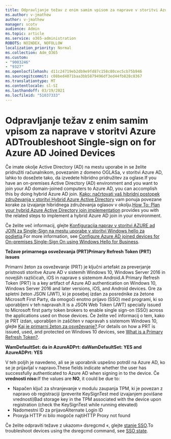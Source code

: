 ```yaml
---
title: Odpravljanje težav z enim samim vpisom za naprave v storitvi Azure AD
ms.author: v-jmathew
author: v-jmathew
manager: scotv
audience: Admin
ms.topic: article
ms.service: o365-administration
ROBOTS: NOINDEX, NOFOLLOW
localization_priority: Normal
ms.collection: Adm_O365
ms.custom:
- "9003246"
- "9327"
ms.openlocfilehash: d11c24719eb2db9e9fd87c158c80cec5cb75b946
ms.sourcegitcommit: c08bed4071baa3bb5879496df3ed44fb828c8367
ms.translationtype: MT
ms.contentlocale: sl-SI
ms.lasthandoff: 03/19/2021
ms.locfileid: "51037333"
---
```

# <a name="troubleshoot-single-sign-on-for-azure-ad-joined-devices"></a><span data-ttu-id="854f8-102">Odpravljanje težav z enim samim vpisom za naprave v storitvi Azure AD</span><span class="sxs-lookup"><span data-stu-id="854f8-102">Troubleshoot Single-sign on for Azure AD Joined Devices</span></span>

<span data-ttu-id="854f8-103">Če imate okolje Active Directory (AD) na mestu uporabe in se želite pridružiti računalnikom, povezanim z domeno OGLASa, v storitvi Azure AD, lahko to dosežete tako, da izvedete hibridno pridružitev za oglase.</span><span class="sxs-lookup"><span data-stu-id="854f8-103">If you have an on-premises Active Directory (AD) environment and you want to join your AD domain-joined computers to Azure AD, you can accomplish this by doing hybrid Azure AD join.</span></span> <span data-ttu-id="854f8-104">[Kako: načrtovati vaš hibridni postopek združevanja v storitvi Hybrid Azure Active Directory](https://docs.microsoft.com/azure/active-directory/devices/hybrid-azuread-join-plan) vam ponuja povezane korake za izvajanje hibridnega združevanja oglasov v okolju.</span><span class="sxs-lookup"><span data-stu-id="854f8-104">[How To: Plan your hybrid Azure Active Directory join implementation](https://docs.microsoft.com/azure/active-directory/devices/hybrid-azuread-join-plan) provides you with the related steps to implement a hybrid Azure AD join in your environment.</span></span>

<span data-ttu-id="854f8-105">Če želite več informacij, glejte [Konfiguracija naprav v storitvi AZURE ad JOIN za Single-Sign na mestu uporabe v storitvi Windows hello za podjetja](https://docs.microsoft.com/windows/security/identity-protection/hello-for-business/hello-hybrid-aadj-sso-base).</span><span class="sxs-lookup"><span data-stu-id="854f8-105">For more information, see [Configure Azure AD joined devices for On-premises Single-Sign On using Windows Hello for Business](https://docs.microsoft.com/windows/security/identity-protection/hello-for-business/hello-hybrid-aadj-sso-base).</span></span>

<span data-ttu-id="854f8-106">**Težave primarnega osveževanja (PRT)**</span><span class="sxs-lookup"><span data-stu-id="854f8-106">**Primary Refresh Token (PRT) issues**</span></span>

<span data-ttu-id="854f8-107">Primarni žeton za osveževanje (PRT) je ključni artefakt za preverjanje pristnosti storitve Azure AD v sistemih Windows 10, Windows Server 2016 in novejših različicah, iOS in naprave s sistemom Android.</span><span class="sxs-lookup"><span data-stu-id="854f8-107">A Primary Refresh Token (PRT) is a key artifact of Azure AD authentication on Windows 10, Windows Server 2016 and later versions, iOS, and Android devices.</span></span> <span data-ttu-id="854f8-108">Gre za spletni žeton JSON (JWT), ki je posebej izdan za posrednike za žetone Microsoft First Party, da omogoči enotno prijavo (SSO) med programi, ki so uporabljeni v teh napravah.</span><span class="sxs-lookup"><span data-stu-id="854f8-108">It is a JSON Web Token (JWT) specially issued to Microsoft first party token brokers to enable single sign-on (SSO) across the applications used on those devices.</span></span> <span data-ttu-id="854f8-109">Če želite več informacij o tem, kako je PRT izdan, uporabljen in zaščiten v napravah s sistemom Windows 10, glejte [Kaj je primarni žeton za osveževanje?](https://docs.microsoft.com/azure/active-directory/devices/concept-primary-refresh-token).</span><span class="sxs-lookup"><span data-stu-id="854f8-109">For details on how a PRT is issued, used, and protected on Windows 10 devices, see [What is a Primary Refresh Token?](https://docs.microsoft.com/azure/active-directory/devices/concept-primary-refresh-token).</span></span>

<span data-ttu-id="854f8-110">**WamDefaultSet: da in AzureADPrt: da**</span><span class="sxs-lookup"><span data-stu-id="854f8-110">**WamDefaultSet: YES and AzureADPrt: YES**</span></span>

<span data-ttu-id="854f8-111">V teh poljih je navedeno, ali se je uporabnik uspešno potrdil na Azure AD, ko se je prijavljal v napravo.</span><span class="sxs-lookup"><span data-stu-id="854f8-111">These fields indicate whether the user has successfully authenticated to Azure AD when signing in to the device.</span></span> <span data-ttu-id="854f8-112">Če **vrednosti niso:**</span><span class="sxs-lookup"><span data-stu-id="854f8-112">If the values are **NO**, it could be due to:</span></span>

- <span data-ttu-id="854f8-113">Napačen ključ za shranjevanje v modulu zaupanja TPM, ki je povezan z napravo ob registraciji (preverite KeySignTest med izvajanjem povišane vrednosti)</span><span class="sxs-lookup"><span data-stu-id="854f8-113">Bad storage key in the TPM associated with the device upon registration (check the KeySignTest while running elevated)</span></span>
- <span data-ttu-id="854f8-114">Nadomestni ID za prijavo</span><span class="sxs-lookup"><span data-stu-id="854f8-114">Alternate Login ID</span></span>
- <span data-ttu-id="854f8-115">Proxyja HTTP ni bilo mogoče najti</span><span class="sxs-lookup"><span data-stu-id="854f8-115">HTTP Proxy not found</span></span>

<span data-ttu-id="854f8-116">Če želite odpraviti težave z ukazom» dsregcmd «, glejte [stanje SSO](https://docs.microsoft.com/azure/active-directory/devices/troubleshoot-device-dsregcmd#sso-state).</span><span class="sxs-lookup"><span data-stu-id="854f8-116">To troubleshoot devices using the dsregcmd command, see [SSO state](https://docs.microsoft.com/azure/active-directory/devices/troubleshoot-device-dsregcmd#sso-state).</span></span>
